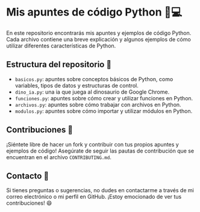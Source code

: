 # Mis apuntes de código Python 🐍💻

En este repositorio encontrarás mis apuntes y ejemplos de código Python. Cada archivo contiene una breve explicación y algunos ejemplos de cómo utilizar diferentes características de Python.

## Estructura del repositorio 📂

- `basicos.py`: apuntes sobre conceptos básicos de Python, como variables, tipos de datos y estructuras de control.
- `dino_ia.py`: una ia que juega al dinosaurio de Google Chrome.
- `funciones.py`: apuntes sobre cómo crear y utilizar funciones en Python.
- `archivos.py`: apuntes sobre cómo trabajar con archivos en Python.
- `modulos.py`: apuntes sobre cómo importar y utilizar módulos en Python.

## Contribuciones 🤝

¡Siéntete libre de hacer un fork y contribuir con tus propios apuntes y ejemplos de código! Asegúrate de seguir las pautas de contribución que se encuentran en el archivo `CONTRIBUTING.md`.

## Contacto 📩

Si tienes preguntas o sugerencias, no dudes en contactarme a través de mi correo electrónico o mi perfil en GitHub. ¡Estoy emocionado de ver tus contribuciones! 😄
